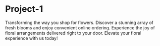 # Project-1
Transforming the way you shop for flowers. Discover a stunning array of fresh blooms and enjoy convenient online ordering. Experience the joy of floral arrangements delivered right to your door. Elevate your floral experience with us today!
